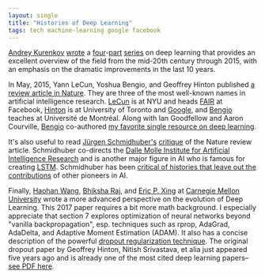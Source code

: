```yaml
---
layout: single
title: "Histories of Deep Learning"
tags: tech machine-learning google facebook
---
```


[Andrey Kurenkov](http://www.andreykurenkov.com) [wrote](http://www.andreykurenkov.com/writing/a-brief-history-of-neural-nets-and-deep-learning/) a [four](http://www.andreykurenkov.com/writing/a-brief-history-of-neural-nets-and-deep-learning-part-2/)-[part](http://www.andreykurenkov.com/writing/a-brief-history-of-neural-nets-and-deep-learning-part-3/) [series](http://www.andreykurenkov.com/writing/a-brief-history-of-neural-nets-and-deep-learning-part-4/) on deep learning that provides an excellent overview of the field from the mid-20th century through 2015, with an emphasis on the dramatic improvements in the last 10 years.

In May, 2015, Yann LeCun, Yoshua Bengio, and Geoffrey Hinton published [a review article in Nature](http://www.nature.com/nature/journal/v521/n7553/full/nature14539.html). They are three of the most well-known names in artificial intelligence research. [LeCun](https://en.wikipedia.org/wiki/Yann_LeCun) is at NYU and heads [FAIR](https://research.fb.com/people/lecun-yann/) at Facebook, [Hinton](https://en.wikipedia.org/wiki/Geoffrey_Hinton) is at University of Toronto and [Google](https://research.google.com/pubs/GeoffreyHinton.html), and [Bengio](http://www.iro.umontreal.ca/~bengioy/yoshua_en/) teaches at Université de Montréal. Along with Ian Goodfellow and Aaron Courville, [Bengio](https://en.wikipedia.org/wiki/Yoshua_Bengio) co-authored [my favorite single resource on deep learning](http://www.deeplearningbook.org). 

It's also useful to read [Jürgen Schmidhuber's](https://en.wikipedia.org/wiki/Jürgen_Schmidhuber) [critique](http://people.idsia.ch/~juergen/deep-learning-conspiracy.html) of the Nature review article. Schmidhuber co-directs the [Dalle Molle Institute for Artificial Intelligence Research](https://en.wikipedia.org/wiki/Dalle_Molle_Institute_for_Artificial_Intelligence_Research) and is another major figure in AI who is famous for creating [LSTM](http://people.idsia.ch/~juergen/rnn.html). Schmidhuber has been [critical of histories that leave out the contributions](https://www.nytimes.com/2016/11/27/technology/artificial-intelligence-pioneer-jurgen-schmidhuber-overlooked.html) of other pioneers in AI.

Finally, [Haohan Wang](https://www.cs.cmu.edu/~haohanw/), [Bhiksha Raj](https://www.lti.cs.cmu.edu/news/bhiksha-raj-named-ieee-fellow), and [Eric P. Xing](http://www.cs.cmu.edu/~epxing/) at [Carnegie Mellon University](https://ai.cs.cmu.edu) wrote a more advanced perspective on the evolution of Deep Learning. This 2017 paper requires a bit more math background. I especially appreciate that section 7 explores optimization of neural networks beyond "vanilla backpropagation", esp. techniques such as rprop, AdaGrad, AdaDelta, and Adaptive Moment Estimation (ADAM). It also has a concise description of the powerful [dropout regularization technique](https://en.wikipedia.org/wiki/Convolutional_neural_network#Dropout). The original dropout paper by Geoffrey Hinton, Nitish Srivastava, et alia just appeared five years ago and is already one of the most cited deep learning papers–[see PDF here](https://www.cs.toronto.edu/~hinton/absps/JMLRdropout.pdf).
